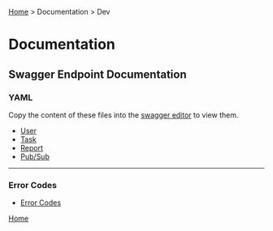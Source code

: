 [Home](../../README.md) > Documentation > Dev

# Documentation

## Swagger Endpoint Documentation

### YAML
Copy the content of these files into the [swagger editor](editor.swagger.io) to view them.
- [User](endpoints/swagger/user.yaml) 
- [Task](endpoints/swagger/task.yaml) 
- [Report](endpoints/swagger/report.yaml)
- [Pub/Sub](endpoints/swagger/microservice_com.yaml)

[comment]: <> (swagger direct link template : https://editor.swagger.io/?url=https://raw.githubusercontent.com/E-Edu/conept/master/documentation/dev/endpoints/swagger/{{FILE_NAME_HERE}})
---

### Error Codes
- [Error Codes](endpoints/markdown/errors.md)

[Home](../../README.md)